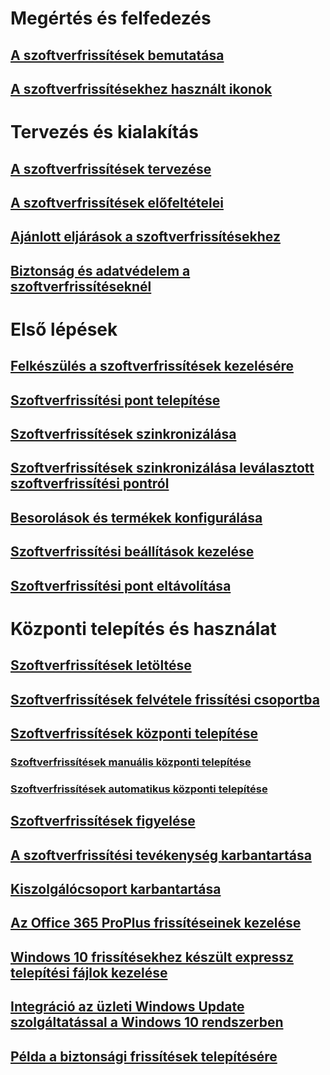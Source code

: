 # Megértés és felfedezés
## [A szoftverfrissítések bemutatása](understand/software-updates-introduction.md)
## [A szoftverfrissítésekhez használt ikonok](understand/software-updates-icons.md)

# Tervezés és kialakítás
## [A szoftverfrissítések tervezése](plan-design/plan-for-software-updates.md)
## [A szoftverfrissítések előfeltételei](plan-design/prerequisites-for-software-updates.md)
## [Ajánlott eljárások a szoftverfrissítésekhez](plan-design/software-updates-best-practices.md)
## [Biztonság és adatvédelem a szoftverfrissítéseknél](plan-design/security-and-privacy-for-software-updates.md)

# Első lépések
## [Felkészülés a szoftverfrissítések kezelésére](get-started/prepare-for-software-updates-management.md)
## [Szoftverfrissítési pont telepítése](get-started/install-a-software-update-point.md)
## [Szoftverfrissítések szinkronizálása](get-started/synchronize-software-updates.md)
## [Szoftverfrissítések szinkronizálása leválasztott szoftverfrissítési pontról](get-started/synchronize-software-updates-disconnected.md)
## [Besorolások és termékek konfigurálása](get-started/configure-classifications-and-products.md)
## [Szoftverfrissítési beállítások kezelése](get-started/manage-settings-for-software-updates.md)
## [Szoftverfrissítési pont eltávolítása](get-started/remove-a-software-update-point.md)

# Központi telepítés és használat
## [Szoftverfrissítések letöltése](deploy-use/download-software-updates.md)

## [Szoftverfrissítések felvétele frissítési csoportba](deploy-use/add-software-updates-to-an-update-group.md)
## [Szoftverfrissítések központi telepítése](deploy-use/deploy-software-updates.md)
### [Szoftverfrissítések manuális központi telepítése](deploy-use/manually-deploy-software-updates.md)
### [Szoftverfrissítések automatikus központi telepítése](deploy-use/automatically-deploy-software-updates.md)

## [Szoftverfrissítések figyelése](deploy-use/monitor-software-updates.md)
## [A szoftverfrissítési tevékenység karbantartása](deploy-use/software-updates-maintenance.md)
## [Kiszolgálócsoport karbantartása](deploy-use/service-a-server-group.md)
## [Az Office 365 ProPlus frissítéseinek kezelése](deploy-use/manage-office-365-proplus-updates.md)
## [Windows 10 frissítésekhez készült expressz telepítési fájlok kezelése](deploy-use/manage-express-installation-files-for-windows-10-updates.md)
## [Integráció az üzleti Windows Update szolgáltatással a Windows 10 rendszerben](deploy-use/integrate-windows-update-for-business-windows-10.md)
## [Példa a biztonsági frissítések telepítésére](deploy-use/example-scenario-deploy-monitor-monthly-security-updates.md)

